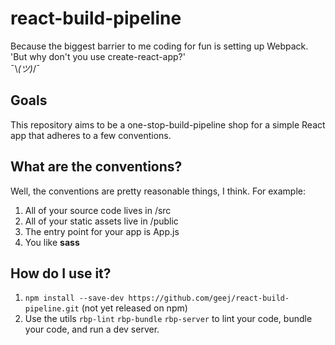 # react-build-pipeline
Because the biggest barrier to me coding for fun is setting up Webpack.  
'But why don't you use create-react-app?'  
¯\\_(ツ)_/¯

## Goals
This repository aims to be a one-stop-build-pipeline shop for a simple React app that adheres to a few conventions.

## What are the conventions?
Well, the conventions are pretty reasonable things, I think. For example:

1. All of your source code lives in /src
2. All of your static assets live in /public
3. The entry point for your app is App.js
4. You like **sass**

## How do I use it?
1. ```npm install --save-dev https://github.com/geej/react-build-pipeline.git``` (not yet released on npm)
2. Use the utils ```rbp-lint``` ```rbp-bundle``` ```rbp-server``` to lint your code, bundle your code, and run a dev server.
